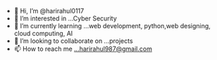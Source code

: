 - 👋 Hi, I’m @harirahul0117
- 👀 I’m interested in ...Cyber Security
- 🌱 I’m currently learning ...web development, python,web designing, cloud computing, AI
- 💞️ I’m looking to collaborate on ...projects 
- 📫 How to reach me ...harirahul987@gmail.com

<!---
harirahul0117/harirahul0117 is a ✨ special ✨ repository because its `README.md` (this file) appears on your GitHub profile.
You can click the Preview link to take a look at your changes.
--->
